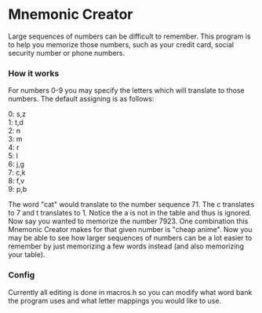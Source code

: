 # Mnemonic Creator
Large sequences of numbers can be difficult to remember. This program is to help you memorize those numbers, such as your credit card, social security number or phone numbers.

### How it works
For numbers 0-9 you may specify the letters which will translate to those numbers. The default assigning is as follows:

0: s,z\
1: t,d\
2: n\
3: m\
4: r\
5: l\
6: j,g\
7: c,k\
8: f,v\
9: p,b

The word "cat" would translate to the number sequence 71. The c translates to 7 and t translates to 1. Notice the a is not in the table and thus is ignored. Now say you wanted to memorize the number 7923. One combination this Mnemonic Creator makes for that given number is "cheap anime". Now you may be able to see how larger sequences of numbers can be a lot easier to remember by just memorizing a few words instead (and also memorizing your table).

### Config
Currently all editing is done in macros.h so you can modify what word bank the program uses and what letter mappings you would like to use.